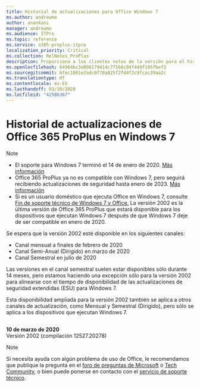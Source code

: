 ```yaml
---
title: Historial de actualizaciones para Office Windows 7
ms.author: andrewmo
author: anankani
manager: andrewmo
ms.audience: ITPro
ms.topic: reference
ms.service: o365-proplus-itpro
localization_priority: Critical
ms.collection: RelNotes_ProPlus
description: Proporciona a los clientes notas de la versión para el historial de actualizaciones de Office 365 ProPlus para Windows 7
ms.openlocfilehash: 64964bc3e806179414c77568c04f449f105fbef3
ms.sourcegitcommit: bfec1001e2adc0f70a825f2fd4f2c9fcac39aa2c
ms.translationtype: HT
ms.contentlocale: es-ES
ms.lasthandoff: 03/10/2020
ms.locfileid: "42586367"
---
```

# <a name="update-history-for-office-365-proplus-on-windows-7"></a>Historial de actualizaciones de Office 365 ProPlus en Windows 7 

 > [!NOTE]
>
>- El soporte para Windows 7 terminó el 14 de enero de 2020. [Más información](https://www.microsoft.com/microsoft-365/windows/end-of-windows-7-support?rtc=1)
>- Office 365 ProPlus ya no es compatible con Windows 7, pero seguirá recibiendo actualizaciones de seguridad hasta enero de 2023. [Más información](https://docs.microsoft.com/DeployOffice/windows-7-support)
>- Si es un usuario doméstico que ejecuta Office en Windows 7, consulte [Fin de soporte técnico de Windows 7 y Office.](https://support.office.com/en-us/article/windows-7-end-of-support-and-office-78f20fab-b57b-44d7-8368-06a8493f3cb9?ui=en-US&rs=en-US&ad=US) 
La versión 2002 es la última versión de Office 365 ProPlus que estará disponible para los dispositivos que ejecutan Windows 7 después de que Windows 7 deje de ser compatible en enero de 2020.  

Se espera que la versión 2002 esté disponible en los siguientes canales:
- Canal mensual a finales de febrero de 2020
- Canal Semi-Anual (Dirigido) en marzo de 2020
- Canal Semestral en julio de 2020

Las versiones en el canal semestral suelen estar disponibles sólo durante 14 meses, pero estamos haciendo una excepción sólo para la versión 2002 para alinearse con el tiempo de disponibilidad de las actualizaciones de seguridad extendidas (ESU) para Windows 7.

Esta disponibilidad ampliada para la versión 2002 también se aplica a otros canales de actualización, como Mensual y Semestral (Dirigido), pero sólo se aplica a los dispositivos que ejecutan Windows 7.

##


[//]: # (NO ELIMINAR)

**10 de marzo de 2020**<br/>
Versión 2002 (compilación 12527.20278)<br/>




> [!NOTE]
> Si necesita ayuda con algún problema de uso de Office, le recomendamos que publique la pregunta en el [foro de preguntas de Microsoft](https://answers.microsoft.com/) o [Tech Community](https://techcommunity.microsoft.com/), o bien puede ponerse en contacto con el [servicio de soporte técnico](https://support.microsoft.com/contactus).
